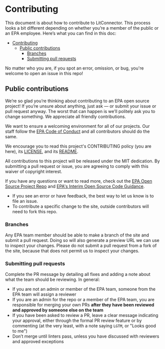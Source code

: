 # Contributing

This document is about how to contribute to LitConnector. This process looks a bit different depending on whether you’re a member of the public or an EPA employee. Here’s what you can find in this doc:

- [Contributing](#contributing)
  - [Public contributions](#public-contributions)
    - [Branches](#branches)
    - [Submitting pull requests](#submitting-pull-requests)

No matter who you are, if you spot an error, omission, or bug, you're welcome to open an issue in this repo!

## Public contributions

We’re so glad you’re thinking about contributing to an EPA open source project! If you’re unsure about anything, just ask — or submit your issue or pull request anyway. The worst that can happen is we’ll politely ask you to change something. We appreciate all friendly contributions.

We want to ensure a welcoming environment for all of our projects. Our staff follow the [EPA Code of Conduct](CODE_OF_CONDUCT.md) and all contributors should do the same.

We encourage you to read this project's CONTRIBUTING policy (you are here), its [LICENSE](LICENSE.md), and its [README](README.md).

All contributions to this project will be released under the MIT dedication. By submitting a pull request or issue, you are agreeing to comply with this waiver of copyright interest.

If you have any questions or want to read more, check out the [EPA Open Source Project Repo](https://github.com/USEPA/open-source-projects) and [EPA's Interim Open Source Code Guidance](https://developer.epa.gov/guide/open-source-code/).

* If you see an error or have feedback, the best way to let us know is to file an issue.
* To contribute a specific change to the site, outside contributors will need to fork this repo.

### Branches

Any EPA team member should be able to make a branch of the site and submit a pull request. Doing so will also generate a preview URL we can use to inspect your changes. Please do not submit a pull request from a fork of the site, because that does not permit us to inspect your changes.

### Submitting pull requests

Complete the PR message by detailing all fixes and adding a note about what the team should be reviewing. In general:

* If you are not an admin or member of the EPA team, someone from the EPA team will assign a reviewer
* If you are an admin for the repo or a member of the EPA team, you are responsible for merging your own PRs **after they have been reviewed and approved by someone else on the team**
* If you have been asked to review a PR, leave a clear message indicating your approval, either through the formal PR review feature or by commenting (at the very least, with a note saying `LGTM`, or "Looks good to me")
* Don’t merge until linters pass, unless you have discussed with reviewers and approved exceptions